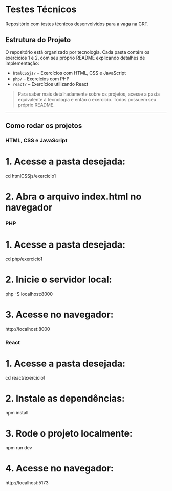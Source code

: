 # Testes Técnicos

Repositório com testes técnicos desenvolvidos para a vaga na CRT.

## Estrutura do Projeto

O repositório está organizado por tecnologia. Cada pasta contém os exercícios 1 e 2, com seu próprio README explicando detalhes de implementação:

- `htmlCSSjs/` – Exercícios com HTML, CSS e JavaScript
- `php/` – Exercícios com PHP  
- `react/` – Exercícios utilizando React

> Para saber mais detalhadamente sobre os projetos, acesse a pasta equivalente à tecnologia e então o exercício. Todos possuem seu próprio README.

---

## Como rodar os projetos

### HTML, CSS e JavaScript

# 1. Acesse a pasta desejada:
cd htmlCSSjs/exercicio1

# 2. Abra o arquivo index.html no navegador

### PHP

# 1. Acesse a pasta desejada:
cd php/exercicio1

# 2. Inicie o servidor local:
php -S localhost:8000

# 3. Acesse no navegador:
http://localhost:8000

### React 
# 1. Acesse a pasta desejada:
cd react/exercicio1

# 2. Instale as dependências:
npm install

# 3. Rode o projeto localmente:
npm run dev

# 4. Acesse no navegador:
http://localhost:5173
